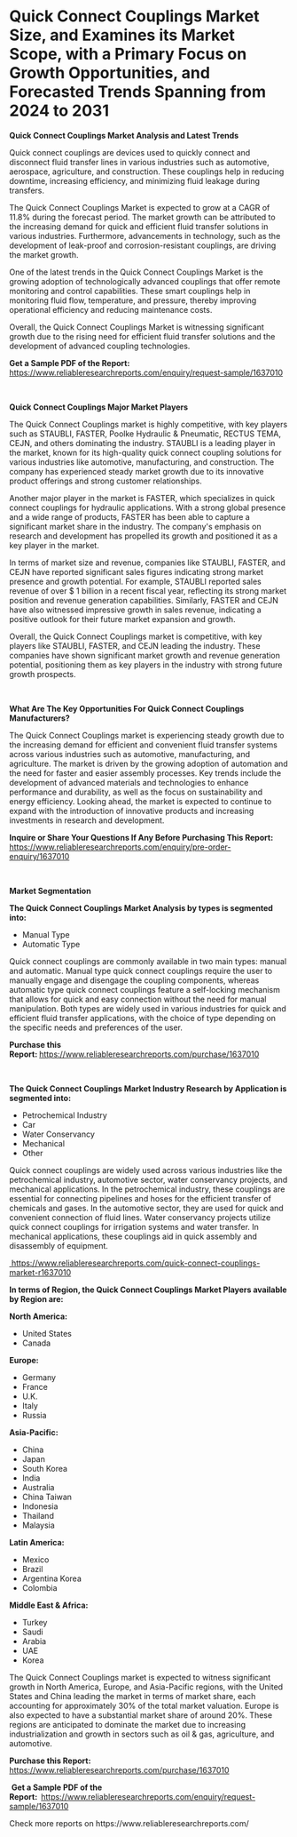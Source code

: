 <p><h1>Quick Connect Couplings Market Size, and Examines its Market Scope, with a Primary Focus on Growth Opportunities, and Forecasted Trends Spanning from 2024 to 2031</h1></p><p><strong>Quick Connect Couplings Market Analysis and Latest Trends</strong></p>
<p><p>Quick connect couplings are devices used to quickly connect and disconnect fluid transfer lines in various industries such as automotive, aerospace, agriculture, and construction. These couplings help in reducing downtime, increasing efficiency, and minimizing fluid leakage during transfers.</p><p>The Quick Connect Couplings Market is expected to grow at a CAGR of 11.8% during the forecast period. The market growth can be attributed to the increasing demand for quick and efficient fluid transfer solutions in various industries. Furthermore, advancements in technology, such as the development of leak-proof and corrosion-resistant couplings, are driving the market growth.</p><p>One of the latest trends in the Quick Connect Couplings Market is the growing adoption of technologically advanced couplings that offer remote monitoring and control capabilities. These smart couplings help in monitoring fluid flow, temperature, and pressure, thereby improving operational efficiency and reducing maintenance costs.</p><p>Overall, the Quick Connect Couplings Market is witnessing significant growth due to the rising need for efficient fluid transfer solutions and the development of advanced coupling technologies.</p></p>
<p><strong>Get a Sample PDF of the Report:&nbsp;</strong> <a href="https://www.reliableresearchreports.com/enquiry/request-sample/1637010">https://www.reliableresearchreports.com/enquiry/request-sample/1637010</a></p>
<p>&nbsp;</p>
<p><strong>Quick Connect Couplings Major Market Players</strong></p>
<p><p>The Quick Connect Couplings market is highly competitive, with key players such as STAUBLI, FASTER, Poolke Hydraulic & Pneumatic, RECTUS TEMA, CEJN, and others dominating the industry. STAUBLI is a leading player in the market, known for its high-quality quick connect coupling solutions for various industries like automotive, manufacturing, and construction. The company has experienced steady market growth due to its innovative product offerings and strong customer relationships.</p><p>Another major player in the market is FASTER, which specializes in quick connect couplings for hydraulic applications. With a strong global presence and a wide range of products, FASTER has been able to capture a significant market share in the industry. The company's emphasis on research and development has propelled its growth and positioned it as a key player in the market.</p><p>In terms of market size and revenue, companies like STAUBLI, FASTER, and CEJN have reported significant sales figures indicating strong market presence and growth potential. For example, STAUBLI reported sales revenue of over $ 1 billion in a recent fiscal year, reflecting its strong market position and revenue generation capabilities. Similarly, FASTER and CEJN have also witnessed impressive growth in sales revenue, indicating a positive outlook for their future market expansion and growth.</p><p>Overall, the Quick Connect Couplings market is competitive, with key players like STAUBLI, FASTER, and CEJN leading the industry. These companies have shown significant market growth and revenue generation potential, positioning them as key players in the industry with strong future growth prospects.</p></p>
<p>&nbsp;</p>
<p><strong>What Are The Key Opportunities For Quick Connect Couplings Manufacturers?</strong></p>
<p><p>The Quick Connect Couplings market is experiencing steady growth due to the increasing demand for efficient and convenient fluid transfer systems across various industries such as automotive, manufacturing, and agriculture. The market is driven by the growing adoption of automation and the need for faster and easier assembly processes. Key trends include the development of advanced materials and technologies to enhance performance and durability, as well as the focus on sustainability and energy efficiency. Looking ahead, the market is expected to continue to expand with the introduction of innovative products and increasing investments in research and development.</p></p>
<p><strong>Inquire or Share Your Questions If Any Before Purchasing This Report:</strong> <a href="https://www.reliableresearchreports.com/enquiry/pre-order-enquiry/1637010">https://www.reliableresearchreports.com/enquiry/pre-order-enquiry/1637010</a></p>
<p>&nbsp;</p>
<p><strong>Market Segmentation</strong></p>
<p><strong>The Quick Connect Couplings Market Analysis by types is segmented into:</strong></p>
<p><ul><li>Manual Type</li><li>Automatic Type</li></ul></p>
<p><p>Quick connect couplings are commonly available in two main types: manual and automatic. Manual type quick connect couplings require the user to manually engage and disengage the coupling components, whereas automatic type quick connect couplings feature a self-locking mechanism that allows for quick and easy connection without the need for manual manipulation. Both types are widely used in various industries for quick and efficient fluid transfer applications, with the choice of type depending on the specific needs and preferences of the user.</p></p>
<p><strong>Purchase this Report:&nbsp;</strong><a href="https://www.reliableresearchreports.com/purchase/1637010">https://www.reliableresearchreports.com/purchase/1637010</a></p>
<p>&nbsp;</p>
<p><strong>The Quick Connect Couplings Market Industry Research by Application is segmented into:</strong></p>
<p><ul><li>Petrochemical Industry</li><li>Car</li><li>Water Conservancy</li><li>Mechanical</li><li>Other</li></ul></p>
<p><p>Quick connect couplings are widely used across various industries like the petrochemical industry, automotive sector, water conservancy projects, and mechanical applications. In the petrochemical industry, these couplings are essential for connecting pipelines and hoses for the efficient transfer of chemicals and gases. In the automotive sector, they are used for quick and convenient connection of fluid lines. Water conservancy projects utilize quick connect couplings for irrigation systems and water transfer. In mechanical applications, these couplings aid in quick assembly and disassembly of equipment.</p></p>
<p><a href="https://www.reliableresearchreports.com/quick-connect-couplings-market-r1637010">&nbsp;https://www.reliableresearchreports.com/quick-connect-couplings-market-r1637010</a></p>
<p><strong>In terms of Region, the Quick Connect Couplings Market Players available by Region are:</strong></p>
<p>
    <p> <strong> North America: </strong>
        <ul>
            <li>United States</li>
            <li>Canada</li>
        </ul>
        </p> 
    <p> <strong> Europe: </strong>
        <ul>
            <li>Germany</li>
            <li>France</li>
            <li>U.K.</li>
            <li>Italy</li>
            <li>Russia</li>
        </ul>
        </p> 
    <p> <strong> Asia-Pacific: </strong>
        <ul>
            <li>China</li>
            <li>Japan</li>
            <li>South Korea</li>
            <li>India</li>
            <li>Australia</li>
            <li>China Taiwan</li>
            <li>Indonesia</li>
            <li>Thailand</li>
            <li>Malaysia</li>
        </ul>
        </p> 
    <p> <strong> Latin America: </strong>
        <ul>
            <li>Mexico</li>
            <li>Brazil</li>
            <li>Argentina Korea</li>
            <li>Colombia</li>
        </ul>
        </p> 
    <p> <strong> Middle East & Africa: </strong>
        <ul>
            <li>Turkey</li>
            <li>Saudi</li>
            <li>Arabia</li>
            <li>UAE</li>
            <li>Korea</li>
        </ul>
    </p>
    </p>
<p><p>The Quick Connect Couplings market is expected to witness significant growth in North America, Europe, and Asia-Pacific regions, with the United States and China leading the market in terms of market share, each accounting for approximately 30% of the total market valuation. Europe is also expected to have a substantial market share of around 20%. These regions are anticipated to dominate the market due to increasing industrialization and growth in sectors such as oil & gas, agriculture, and automotive.</p></p>
<p><strong>Purchase this Report: </strong><a href="https://www.reliableresearchreports.com/purchase/1637010">https://www.reliableresearchreports.com/purchase/1637010</a></p>
<p>&nbsp;<strong>Get a Sample PDF of the Report:&nbsp;&nbsp;</strong><a href="https://www.reliableresearchreports.com/enquiry/request-sample/1637010">https://www.reliableresearchreports.com/enquiry/request-sample/1637010</a></p>
<p><strong></strong></p>
<p>Check more reports on https://www.reliableresearchreports.com/</p>
